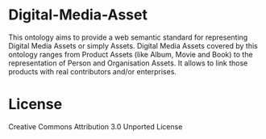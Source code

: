 # Digital-Media-Asset
This ontology aims to provide a web semantic standard for representing Digital Media Assets or simply Assets. Digital Media Assets covered by this ontology ranges from Product Assets (like Album, Movie and Book) to the representation of Person and Organisation Assets. It allows to link those products with real contributors and/or enterprises.

# License
Creative Commons Attribution 3.0 Unported License


